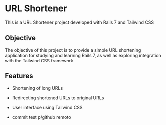 # URL Shortener

This is a URL Shortener project developed with Rails 7 and Tailwind CSS

## Objective

The objective of this project is to provide a simple URL shortening application for studying and learning Rails 7, as well as exploring integration with the Tailwind CSS framework

## Features

- Shortening of long URLs
- Redirecting shortened URLs to original URLs
- User interface using Tailwind CSS


- commit test p/github remoto
